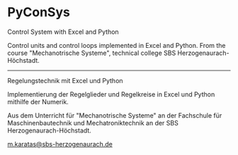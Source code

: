 # PyConSys
Control System with Excel and Python

Control units and control loops implemented in Excel and Python. 
From the course "Mechanotrische Systeme", technical college SBS Herzogenaurach-Höchstadt.
___________________________________________________________________________________________

Regelungstechnik mit Excel und Python

Implementierung der Regelglieder und Regelkreise in Excel und Python mithilfe der Numerik.

Aus dem Unterricht für "Mechanotrische Systeme" an der Fachschule für Maschinenbautechnik und Mechatroniktechnik an der SBS Herzogenaurach-Höchstadt.

m.karatas@sbs-herzogenaurach.de
